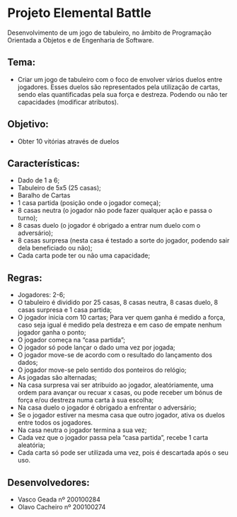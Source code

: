# Projeto Elemental Battle
Desenvolvimento de um jogo de tabuleiro, no âmbito de Programação Orientada a Objetos e de Engenharia de Software.

## Tema: 
  * Criar um jogo de tabuleiro com o foco de envolver vários duelos entre jogadores. Esses duelos são representados pela utilização de cartas, sendo elas quantificadas pela sua força e destreza. Podendo ou não ter capacidades (modificar atributos).

## Objetivo: 
  * Obter 10 vitórias através de duelos

## Características:  
  * Dado de 1 a 6; 
  * Tabuleiro de 5x5 (25 casas); 
  * Baralho de Cartas
  * 1 casa partida (posição onde o jogador começa);
  * 8 casas neutra (o jogador não pode fazer qualquer ação e passa o turno); 
  * 8 casas duelo (o jogador é obrigado a entrar num duelo com o adversário);
  * 8 casas surpresa (nesta casa é testado a sorte do jogador, podendo sair dela beneficiado ou não);
  * Cada carta pode ter ou não uma capacidade; <br/>

## Regras:  <br/>
 * Jogadores: 2-6; <br/>
 * O tabuleiro é dividido por 25 casas, 8 casas neutra, 8 casas duelo, 8 casas surpresa e 1 casa partida;<br/>
 * O jogador inicia com 10 cartas; Para ver quem ganha é medido a força, caso seja igual é medido pela destreza e em caso de empate nenhum jogador ganha o ponto;<br/>
 * O jogador começa na “casa partida”;<br/>
 * O jogador só pode lançar o dado uma vez por jogada; <br/>
 * O jogador move-se de acordo com o resultado do lançamento dos dados; <br/>
 * O jogador move-se pelo sentido dos ponteiros do relógio; <br/>
 * As jogadas são alternadas; <br/>
 * Na casa surpresa vai ser atribuido ao jogador, aleatóriamente, uma ordem para avançar ou recuar x casas, ou pode receber um bónus de força e/ou destreza numa carta à sua escolha;<br/>
 * Na casa duelo o jogador é obrigado a enfrentar o adversário;<br/>
 * Se o jogador estiver na mesma casa que outro jogador, ativa os duelos entre todos os jogadores.
 * Na casa neutra o jogador termina a sua vez; <br/>
 * Cada vez que o jogador passa pela “casa partida”, recebe 1 carta aleatória;<br/>
 * Cada carta só pode ser utilizada uma vez, pois é descartada após o seu uso.<br/>


## Desenvolvedores: 
 * Vasco Geada nº 200100284
 * Olavo Cacheiro nº 200100274
